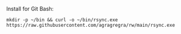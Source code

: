 Install for Git Bash:

```
mkdir -p ~/bin && curl -o ~/bin/rsync.exe https://raw.githubusercontent.com/agragregra/rw/main/rsync.exe
```
